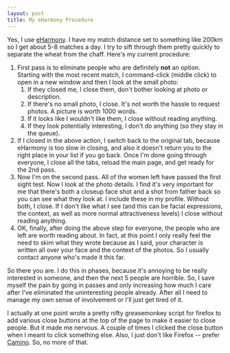 ```yaml
---
layout: post
title: My eHarmony Procedure
---
```



Yes, I use <a href="http://www.eharmony.com/">eHarmony</a>. I have my match distance set to something like 200km so I get about 5-8 matches a day. I try to sift through them pretty quickly to separate the wheat from the chaff. Here's my current procedure:

<ol><li>First pass is to eliminate people who are definitely <strong>not</strong> an option. Starting with the most recent match, I command-click (middle click) to open in a new window and then I look at the small photo:<ol><li>If they closed me, I close them, don't bother looking at photo or description.</li><li>If there's no small photo, I close. It's not worth the hassle to request photos. A picture is worth 1000 words.</li><li>If it looks like I wouldn't like them, I close without reading anything.</li><li>If they look potentially interesting, I don't do anything (so they stay in the queue).</li></ol></li><li>If I closed in the above action, I switch back to the original tab, because eHarmony is too slow in closing, and also it doesn't return you to the right place in your list if you go back. Once I'm done going through everyone, I close all the tabs, reload the main page, and get ready for the 2nd pass.</li><li>Now I'm on the second pass. All of the women left have passed the first sight test. Now I look at the photo details. I find it's very important for me that there's both a closeup face shot and a shot from father back so you can see what they look at. I include these in my profile. Without both, I close. If I don't like what I see (and this can be facial expressions, the context, as well as more normal attractiveness levels) I close without reading anything.</li><li>OK, finally, after doing the above step for everyone, the people who are left are worth reading about. In fact, at this point I only really feel the need to skim what they wrote because as I said, your character is written all over your face and the context of the photos. So I usually contact anyone who's made it this far.</li></ol>

So there you are. I do this in phases, because it's annoying to be really interested in someone, and then the next 5 people are horrible. So, I save myself the pain by going in passes and only increasing how much I care after I've eliminated the uninteresting people already. After all I need to manage my own sense of involvement or I'll just get tired of it.

I actually at one point wrote a pretty nifty greasemonkey script for firefox to add various close buttons at the top of the page to make it easier to close people. But it made me nervous. A couple of times I clicked the close button when I meant to click something else. Also, I just don't like Firefox -- prefer <a href="http://caminobrowser.org/">Camino</a>. So, no more of that.
